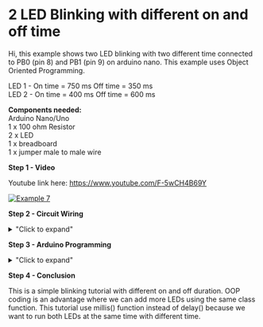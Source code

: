 # 2 LED Blinking with different on and off time

Hi, this example shows two LED blinking with two different time connected to PB0 (pin 8) and PB1 (pin 9) on arduino nano.
This example uses Object Oriented Programming.

LED 1 - On time = 750 ms  Off time = 350 ms</br>
LED 2 - On time = 400 ms  Off time = 600 ms

**Components needed:**  </br>
Arduino Nano/Uno </br>
1 x 100 ohm Resistor </br>
2 x LED </br>
1 x breadboard </br>
1 x jumper male to male wire </br>

**Step 1 - Video**

Youtube link here: https://www.youtube.com/F-5wCH4B69Y

[![Example 7](https://img.youtube.com/vi/F-5wCH4B69Y/0.jpg)](https://www.youtube.com/watch?v=F-5wCH4B69Y)

**Step 2 - Circuit Wiring**
<details>
<summary>"Click to expand"</summary>
<p align = "centre">
  <img src="https://github.com/hamdibadrul/Embeded-Design/blob/main/Week%204/Example%207/Circuit%20Diagram%20Blink.PNG" width = "473" height = "400" />   <img src="https://github.com/hamdibadrul/Embeded-Design/blob/main/Week%204/Example%207/Actual%20LED%20Circuit.jpeg" width = "400" height = "600" />
 
Simply complete the circuit connection according to the picture above. This is a simple circuit where we share 1 resistor with 2 LEDs that connected to the ground. Hence, the anode of the LEDs must be connected to the arduino. I used 200 ohm in this example. 
</details>

**Step 3 - Arduino Programming**

<details>
<summary>"Click to expand"</summary>

  ![Code1](https://user-images.githubusercontent.com/73819661/98267627-8f1d9b80-1fc6-11eb-9f4a-e3641e9cd73c.PNG) 
  
  ![Code2](https://user-images.githubusercontent.com/73819661/98267903-dc017200-1fc6-11eb-8a4e-5b3942987c21.PNG) 
  
 I use Object Oriented Programming (OOP), thus that is the reason the code looks quite complex for 2 LEDs. The advantage of using OOP is you can add as many LED you want with different timing but using only one class function.
 Note that in the LED default function where it wrote **this-> pin = pin** is to assign the passed value to the private variable. We don't use delay() function, instead
 we need to use millis() to run two LEDs with different time. </br>
 You can look at the code here --> <a href="https://github.com/hamdibadrul/Embeded-Design/blob/main/Week%204/Example%207/Hamdi_Blink.ino"> Arduino Code </a>
 
</details>


**Step 4 - Conclusion** 

This is a simple blinking tutorial with different on and off duration. OOP coding is an advantage where we can add more LEDs using the same class function. 
This tutorial use millis() function instead of delay() because we want to run both LEDs at the same time with different time. 
